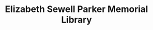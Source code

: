 ---
layout: repo
title: "Elizabeth Sewell Parker Memorial Library"
id: 5209
permalink: repos/5209/
---